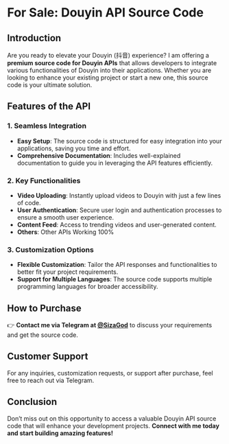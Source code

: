 # For Sale: Douyin API Source Code

## Introduction

Are you ready to elevate your Douyin (抖音) experience? I am offering a **premium source code for Douyin APIs** that allows developers to integrate various functionalities of Douyin into their applications. Whether you are looking to enhance your existing project or start a new one, this source code is your ultimate solution.

## Features of the API

### 1. Seamless Integration
- **Easy Setup**: The source code is structured for easy integration into your applications, saving you time and effort.
- **Comprehensive Documentation**: Includes well-explained documentation to guide you in leveraging the API features efficiently.

### 2. Key Functionalities
- **Video Uploading**: Instantly upload videos to Douyin with just a few lines of code.
- **User Authentication**: Secure user login and authentication processes to ensure a smooth user experience.
- **Content Feed**: Access to trending videos and user-generated content.
- **Others**: Other APIs Working 100%

### 3. Customization Options
- **Flexible Customization**: Tailor the API responses and functionalities to better fit your project requirements.
- **Support for Multiple Languages**: The source code supports multiple programming languages for broader accessibility.

## How to Purchase

👉 **Contact me via Telegram at [@SizaGod](https://t.me/SizaGod)** to discuss your requirements and get the source code.

## Customer Support
For any inquiries, customization requests, or support after purchase, feel free to reach out via Telegram.

## Conclusion
Don’t miss out on this opportunity to access a valuable Douyin API source code that will enhance your development projects. **Connect with me today and start building amazing features!**
